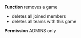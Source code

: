 **Function**
removes a game

- deletes all joined members
- deletes all teams with this game

**Permission**
ADMINS only
